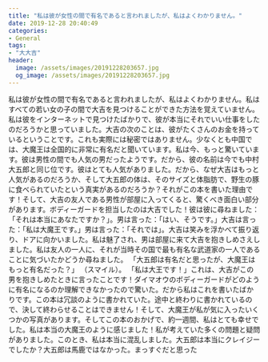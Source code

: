 ```yaml
---
title: "私は彼が女性の間で有名であると言われましたが、私はよくわかりません。"
date: 2019-12-28 20:40:49
categories:
- General
tags:
- "大大吉"
header:
  image: /assets/images/20191228203657.jpg
  og_image: /assets/images/20191228203657.jpg
---
```


私は彼が女性の間で有名であると言われましたが、私はよくわかりません。私はすべての若い女の子の間で大吉を見つけることができた方法を覚えていません。私は彼をインターネットで見つけたばかりで、彼が本当にそれでいい仕事をしたのだろうかと思っていました。大吉の次のことは、彼がたくさんのお金を持っているということです。これも実際には秘密ではありません。少なくとも中国では、大魔王は全国的に非常に有名だと聞いています。私は今、もっと驚いています。彼は男性の間でも人気の男だったようです。だから、彼の名前は今でも中村大五郎と同じ位です。彼はとても人気がありました。だから、なぜ大吉はもっと人気があるのだろうか、そして大五郎の体は、そのサイズと体脂肪で、野生の豚に食べられていたという真実があるのだろうか？それがこの本を書いた理由です！そして、大吉の友人である男性が部屋に入ってくると、驚くべき面白い部分があります。ボディーガードを担当したのは大吉でした！彼は彼に尋ねました：「それは本当にあなたですか？」。男は言った：「はい、そうです。」大吉は言った：「私は大魔王です。」男は言った：「それでは」。大吉は笑みを浮かべて振り返り、ドアに向かいました。私は魅了され、男は部屋に来て大吉を抱きしめさえしました。私は友人の一人に、それが当時その国で最も有名な武道家の一人であることに気づいたかどうか尋ねました。 「大五郎は有名だと思ったが、大魔王はもっと有名だった？」 （スマイル）。 「私は大王です！」これは、大吉がこの男を抱きしめたときに言ったことです！ダイマオウのボディーガードがどのように有名になるのか理解できなかったので驚いた。だから私はこれを書いたばかりです。この本は冗談のように書かれていた。途中と終わりに書かれているので、決して終わらせることはできません！そして、大魔王が私が気に入ったいくつかの写真があります。そしてこの本のおかげで、約一週間、私はとても幸せでした。私は本当の大魔王のように感じました！私が考えていた多くの問題と疑問がありました。このとき、私は本当に混乱しました。大五郎は本当にクレイジーでしたか？大五郎は馬鹿ではなかった。まっすぐだと思った
